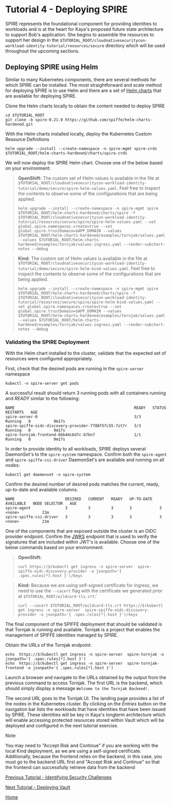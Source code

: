 # Tutorial 4 - Deploying SPIRE

SPIRE represents the foundational component for providing identities to workloads and is at the heart for Kaya's proposed future state architecture to support Bob's application. She begins to assemble the resources to support her design in the `$TUTORIAL_ROOT/cloudnativesecuritycon-workload-identity-tutorial/resources/secure` directory which will be used throughout the upcoming sections.

## Deploying SPIRE using Helm

Similar to many Kubernetes components, there are several methods for which SPIRE can be installed. The most straightforward and scale method for deploying SPIRE is to use Helm and there are a set of [Helm charts](https://github.com/spiffe/helm-charts-hardened) that are available for deploying SPIRE.

Clone the Helm charts locally to obtain the content needed to deploy SPIRE

```shell
cd $TUTORIAL_ROOT
git clone -b spire-0.21.0 https://github.com/spiffe/helm-charts-hardened.git
```

With the Helm charts installed locally, deploy the Kubernetes Custom Resource Definitions

```shell
helm upgrade --install --create-namespace -n spire-mgmt spire-crds $TUTORIAL_ROOT/helm-charts-hardened/charts/spire-crds
```

We will now deploy the SPIRE Helm chart. Choose one of the below based on your environment:

> **OpenShift:**
> The custom set of Helm values is available in the file at `$TUTORIAL_ROOT/cloudnativesecuritycon-workload-identity-tutorial/demo/secure/spire-helm-values.yaml`. Feel free to inspect the contents to observe some of the configurations that are being applied.
> ```shell
> helm upgrade --install --create-namespace -n spire-mgmt spire $TUTORIAL_ROOT/helm-charts-hardened/charts/spire -f $TUTORIAL_ROOT/cloudnativesecuritycon-workload-identity-tutorial/resources/secure/spire/spire-helm-values.yaml --set global.spire.namespaces.create=true --set global.spire.trustDomain=$APP_DOMAIN --values $TUTORIAL_ROOT/helm-charts-hardened/examples/tornjak/values.yaml --values $TUTORIAL_ROOT/helm-charts-hardened/examples/tornjak/values-ingress.yaml --render-subchart-notes --debug
> ```

> **Kind:**
> The custom set of Helm values is available in the file at `$TUTORIAL_ROOT/cloudnativesecuritycon-workload-identity-tutorial/demo/secure/spire-helm-kind-values.yaml`. Feel free to inspect the contents to observe some of the configurations that are being applied.
> ```shell
> helm upgrade --install --create-namespace -n spire-mgmt spire $TUTORIAL_ROOT/helm-charts-hardened/charts/spire -f $TUTORIAL_ROOT/cloudnativesecuritycon-workload-identity-tutorial/resources/secure/spire/spire-helm-kind-values.yaml --set global.spire.namespaces.create=true --set global.spire.trustDomain=$APP_DOMAIN --values $TUTORIAL_ROOT/helm-charts-hardened/examples/tornjak/values.yaml --values $TUTORIAL_ROOT/helm-charts-hardened/examples/tornjak/values-ingress.yaml --render-subchart-notes --debug
> ```

### Validating the SPIRE Deployment

With the Helm chart installed to the cluster, validate that the expected set of resources were configured appropriately.

First, check that the desired pods are running in the `spire-server` namespace

```shell
kubectl -n spire-server get pods
```

A successful result should return 3 running pods with all containers running and _READY_ similar to the following:

```
NAME                                                    READY   STATUS    RESTARTS   AGE
spire-server-0                                          3/3     Running   0          9m17s
spire-spiffe-oidc-discovery-provider-7788f57c55-7zt7r   3/3     Running   0          9m17s
spire-tornjak-frontend-6bb4dc6d7c-b7kn7                 1/1     Running   0          9m17s
```

In order to provide identity to all workloads, SPIRE deploys several DaemonSet's to the `spire-system` namespace. Confirm both the `spire-agent` and `spire-spiffe-csi-driver` DaemonSet's are available and running on all nodes:

```shell
kubectl get daemonset -n spire-system
```

Confirm the desired number of desired pods matches the current, ready, up-to-date and available columns.

```
NAME                      DESIRED   CURRENT   READY   UP-TO-DATE   AVAILABLE   NODE SELECTOR   AGE
spire-agent               3         3         3       3            3           <none>          21m
spire-spiffe-csi-driver   3         3         3       3            3           <none>          21m
```

One of the components that are exposed outside the cluster is an OIDC provider endpoint. Confirm the [JWKS](https://tools.ietf.org/html/rfc7517) endpoint that is used to verify the signatures that are included within JWT's is available. Choose one of the below commands based on your environment:

> **OpenShift:**
> ```shell
> curl https://$(kubectl get ingress -n spire-server  spire-spiffe-oidc-discovery-provider -o jsonpath='{ .spec.rules[*].host }')/keys
> ```

> **Kind:**
> Because we are using self-signed certificate for ingress, we need to use the `--cacert` flag with the certificate we generated prior at `$TUTORIAL_ROOT/wildcard-tls.crt`:`
> ```shell
> curl --cacert $TUTORIAL_ROOT/wildcard-tls.crt https://$(kubectl get ingress -n spire-server  spire-spiffe-oidc-discovery-provider -o jsonpath='{ .spec.rules[*].host }')/keys
> ```

The final component of the SPIFFE deployment that should be validated is that Tornjak is running and available. Tornjak is a project that enables the management of SPIFFE identities managed by SPIRE.

Obtain the URLs of the Tornjak endpoint:

```shell
echo  https://$(kubectl get ingress -n spire-server  spire-tornjak -o jsonpath='{ .spec.rules[*].host }') 
echo  https://$(kubectl get ingress -n spire-server  spire-tornjak-frontend -o jsonpath='{ .spec.rules[*].host }') 
```

Launch a browser and navigate to the URLs obtained by the output from the previous command to access Tornjak. The first URL is the backend, which should simply display a message `Welcome to the Tornjak Backend!`. 

The second URL goes to the Tornjak UI. The landing page provides a list of the nodes in the Kubernetes cluster. By clicking on the _Entries_ button on the navigation bar lists the workloads that have identities that have been issued by SPIRE. These identities will be key in Kaya's longterm architecture which will enable accessing protected resources stored within Vault which will be deployed and configured in the next tutorial exercise.

> [!NOTE]
> You may need to "Accept Risk and Continue" if you are working with the local Kind deployment, as we are using a self-signed certificate.
> Additionally, because the frontend relies on the backend, in this case, you must go to the backend URL first and "Accept Risk and Continue" so that the frontend can successfully retrieve data from the backend


[Previous Tutorial - Identifying Security Challenges](tutorial3.md)

[Next Tutorial - Deploying Vault](tutorial5.md)

[Home](../README.md)
